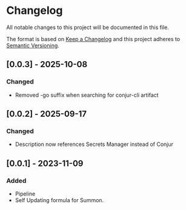 # Changelog
All notable changes to this project will be documented in this file.

The format is based on [Keep a Changelog](http://keepachangelog.com/en/1.0.0/)
and this project adheres to [Semantic Versioning](http://semver.org/spec/v2.0.0.html).


## [0.0.3] - 2025-10-08

### Changed
- Removed -go suffix when searching for conjur-cli artifact

## [0.0.2] - 2025-09-17

### Changed
- Description now references Secrets Manager instead of Conjur 


## [0.0.1] - 2023-11-09

### Added
- Pipeline
- Self Updating formula for Summon.
